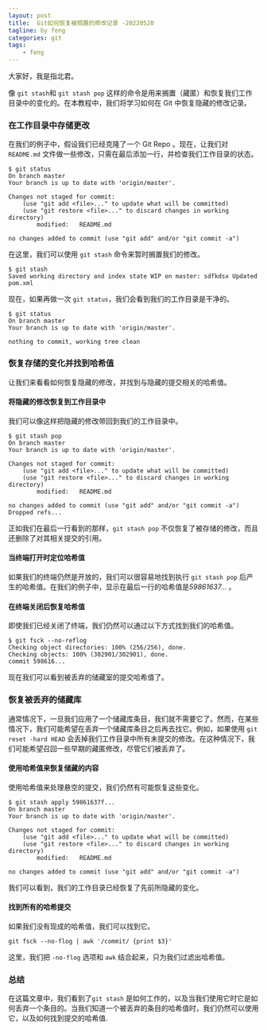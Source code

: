 ```yaml
---
layout: post
title:  Git如何恢复被搁置的修改记录 -20220520
tagline: by feng
categories: git
tags: 
    - feng
---
```


大家好，我是指北君。

像 `git stash`和 `git stash pop` 这样的命令是用来搁置（藏匿）和恢复我们工作目录中的变化的。在本教程中，我们将学习如何在 Git 中恢复隐藏的修改记录。

<!--more-->

### 在工作目录中存储更改

在我们的例子中，假设我们已经克隆了一个 Git Repo 。现在，让我们对 `README.md` 文件做一些修改，只需在最后添加一行，并检查我们工作目录的状态。

```shell
$ git status
On branch master
Your branch is up to date with 'origin/master'.

Changes not staged for commit:
    (use "git add <file>..." to update what will be committed)
    (use "git restore <file>..." to discard changes in working directory)
        modified:   README.md

no changes added to commit (use "git add" and/or "git commit -a")
```

在这里，我们可以使用 `git stash` 命令来暂时搁置我们的修改。

```shell
$ git stash
Saved working directory and index state WIP on master: sdfkdsx Updated pom.xml
```

现在，如果再做一次 `git status`，我们会看到我们的工作目录是干净的。

```shell
$ git status
On branch master
Your branch is up to date with 'origin/master'.

nothing to commit, working tree clean
```

### 恢复存储的变化并找到哈希值

让我们来看看如何恢复隐藏的修改，并找到与隐藏的提交相关的哈希值。

#### 将隐藏的修改恢复到工作目录中

我们可以像这样把隐藏的修改带回到我们的工作目录中。

```shell
$ git stash pop
On branch master
Your branch is up to date with 'origin/master'.

Changes not staged for commit:
    (use "git add <file>..." to update what will be committed)
    (use "git restore <file>..." to discard changes in working directory)
        modified:   README.md

no changes added to commit (use "git add" and/or "git commit -a")
Dropped refs...
```

正如我们在最后一行看到的那样，`git stash pop` 不仅恢复了被存储的修改，而且还删除了对其相关提交的引用。

#### 当终端打开时定位哈希值

如果我们的终端仍然是开放的，我们可以很容易地找到执行 `git stash pop` 后产生的哈希值。在我们的例子中，显示在最后一行的哈希值是*59861637...* 。

#### 在终端关闭后恢复哈希值

即使我们已经关闭了终端，我们仍然可以通过以下方式找到我们的哈希值。

```shell
$ git fsck --no-reflog
Checking object directories: 100% (256/256), done.
Checking objects: 100% (302901/302901), done.
commit 598616...
```

现在我们可以看到被丢弃的储藏室的提交哈希值了。

### 恢复被丢弃的储藏库

通常情况下，一旦我们应用了一个储藏库条目，我们就不需要它了。然而，在某些情况下，我们可能希望在丢弃一个储藏库条目之后再去找它。例如，如果使用 `git reset -hard HEAD` 会丢掉我们工作目录中所有未提交的修改。在这种情况下，我们可能希望召回一些早期的藏匿修改，尽管它们被丢弃了。

#### 使用哈希值来恢复储藏的内容

使用哈希值来处理悬空的提交，我们仍然有可能恢复这些变化。

```shell
$ git stash apply 59861637f...
On branch master
Your branch is up to date with 'origin/master'.

Changes not staged for commit:
    (use "git add <file>..." to update what will be committed)
    (use "git restore <file>..." to discard changes in working directory)
        modified:   README.md

no changes added to commit (use "git add" and/or "git commit -a")
```

我们可以看到，我们的工作目录已经恢复了先前所隐藏的变化。

#### 找到所有的哈希提交

如果我们没有现成的哈希值，我们可以找到它。

```shell
git fsck --no-flog | awk '/commit/ {print $3}'
```

这里，我们把 `-no-flog` 选项和 `awk` 结合起来，只为我们过滤出哈希值。

### 总结

在这篇文章中，我们看到了`git stash` 是如何工作的，以及当我们使用它时它是如何丢弃一个条目的。当我们知道一个被丢弃的条目的哈希值时，我们仍然可以使用它，以及如何找到提交的哈希值.
